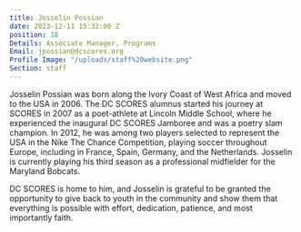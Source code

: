 ```yaml
---
title: Josselin Possian
date: 2023-12-11 15:32:00 Z
position: 18
Details: Associate Manager, Programs
Email: jpossian@dcscores.org
Profile Image: "/uploads/staff%20website.png"
Section: staff
---
```


Josselin Possian was born along the Ivory Coast of West Africa and moved to the USA in 2006. The DC SCORES alumnus started his journey at SCORES in 2007 as a poet-athlete at Lincoln Middle School, where he experienced the inaugural DC SCORES Jamboree and was a poetry slam champion. In 2012, he was among two players selected to represent the USA in the Nike The Chance Competition, playing soccer throughout Europe, including in France, Spain, Germany, and the Netherlands. Josselin is currently playing his third season as a professional midfielder for the Maryland Bobcats.

DC SCORES is home to him, and Josselin is grateful to be granted the opportunity to give back to youth in the community and show them that everything is possible with effort, dedication, patience, and most importantly faith.